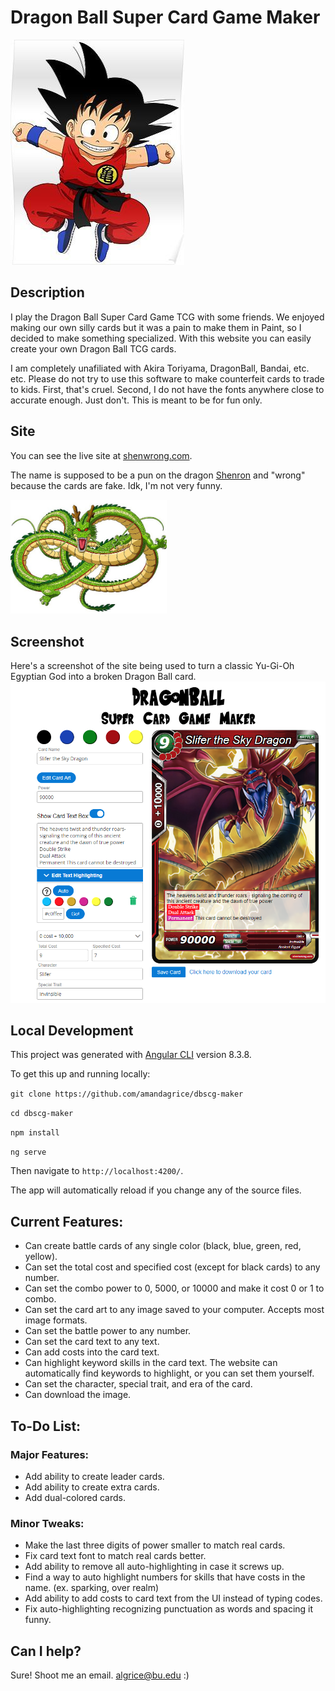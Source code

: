 # Dragon Ball Super Card Game Maker

![](./images/goku.jpg)

## Description

I play the Dragon Ball Super Card Game TCG with some friends. We enjoyed making our own silly cards but it was a pain to make them in Paint, so I decided to make something specialized. With this website you can easily create your own Dragon Ball TCG cards.

I am completely unafiliated with Akira Toriyama, DragonBall, Bandai, etc. etc. Please do not try to use this software to make counterfeit cards to trade to kids. First, that's cruel. Second, I do not have the fonts anywhere close to accurate enough. Just don't. This is meant to be for fun only.  

## Site

You can see the live site at [shenwrong.com](http:shenwrong.com/).

The name is supposed to be a pun on the dragon [Shenron](https://dragonball.fandom.com/wiki/Shenron) and "wrong" because the cards are fake. Idk, I'm not very funny. 

<img src="./images/shenlong.jpg" width="250">

## Screenshot 

Here's a screenshot of the site being used to turn a classic Yu-Gi-Oh Egyptian God into a broken Dragon Ball card. 
![](./images/screenshot.PNG)


## Local Development

This project was generated with [Angular CLI](https://github.com/angular/angular-cli) version 8.3.8.

To get this up and running locally:

  `git clone https://github.com/amandagrice/dbscg-maker`
  
  `cd dbscg-maker`
  
  `npm install`
  
  `ng serve`
  
Then navigate to `http://localhost:4200/`. 

The app will automatically reload if you change any of the source files.

## Current Features:

- Can create battle cards of any single color (black, blue, green, red, yellow).
- Can set the total cost and specified cost (except for black cards) to any number.
- Can set the combo power to 0, 5000, or 10000 and make it cost 0 or 1 to combo.
- Can set the card art to any image saved to your computer. Accepts most image formats.
- Can set the battle power to any number. 
- Can set the card text to any text. 
- Can add costs into the card text. 
- Can highlight keyword skills in the card text. The website can automatically find keywords to highlight, or you can set them yourself. 
- Can set the character, special trait, and era of the card. 
- Can download the image. 

## To-Do List:

### Major Features:
- Add ability to create leader cards.
- Add ability to create extra cards.
- Add dual-colored cards.

### Minor Tweaks:
- Make the last three digits of power smaller to match real cards.
- Fix card text font to match real cards better.
- Add ability to remove all auto-highlighting in case it screws up.
- Find a way to auto highlight numbers for skills that have costs in the name. (ex. sparking, over realm)
- Add ability to add costs to card text from the UI instead of typing codes. 
- Fix auto-highlighting recognizing punctuation as words and spacing it funny.

## Can I help?

Sure! Shoot me an email. algrice@bu.edu :)
